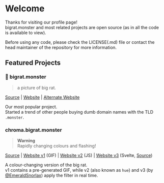 # Welcome

Thanks for visiting our profile page!  
bigrat.monster and most related projects are open source (as in all the code is available to view).  

Before using any code, please check the LICENSE(.md) file or contact the head maintainer of the repository for more information.

## Featured Projects

### 👑 bigrat.monster

> a picture of big rat.  

[Source](https://github.com/bigratmonster/bigrat.monster/) | [Website](https://bigrat.monster/) | [Alternate Website](https://bigrat.download/)

Our most popular project.  
Started a trend of other people buying dumb domain names with the TLD `.monster`.


### chroma.bigrat.monster

> **Warning**  
> Rapidly changing colours and flashing!

[Source](https://github.com/bigratmonster/chroma/) | [Website v1](https://chroma.bigrat.monster/) (GIF) | [Website v2](https://chroma.bigrat.monster/hue/) (JS) | [Website v3](https://rat.snorlax.sh/) (Svelte, [Source](https://github.com/EmeraldSnorlax/svelterat.monster/))

A colour-changing version of the big rat.  
v1 contains a pre-generated GIF, while v2 (also known as `hue`) and v3 (by [@EmeraldSnorlax](https://github.com/EmeraldSnorlax/)) apply the filter in real time.
